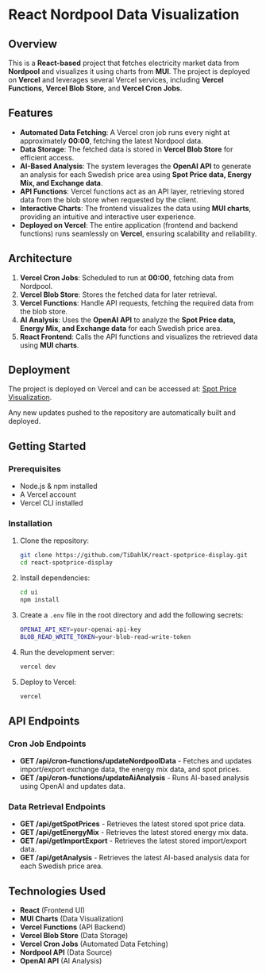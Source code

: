 # React Nordpool Data Visualization

## Overview

This is a **React-based** project that fetches electricity market data from **Nordpool** and visualizes it using charts from **MUI**. The project is deployed on **Vercel** and leverages several Vercel services, including **Vercel Functions**, **Vercel Blob Store**, and **Vercel Cron Jobs**.

## Features

- **Automated Data Fetching**: A Vercel cron job runs every night at approximately **00:00**, fetching the latest Nordpool data.
- **Data Storage**: The fetched data is stored in **Vercel Blob Store** for efficient access.
- **AI-Based Analysis**: The system leverages the **OpenAI API** to generate an analysis for each Swedish price area using **Spot Price data, Energy Mix, and Exchange data**.
- **API Functions**: Vercel functions act as an API layer, retrieving stored data from the blob store when requested by the client.
- **Interactive Charts**: The frontend visualizes the data using **MUI charts**, providing an intuitive and interactive user experience.
- **Deployed on Vercel**: The entire application (frontend and backend functions) runs seamlessly on **Vercel**, ensuring scalability and reliability.

## Architecture

1. **Vercel Cron Jobs**: Scheduled to run at **00:00**, fetching data from Nordpool.
2. **Vercel Blob Store**: Stores the fetched data for later retrieval.
3. **Vercel Functions**: Handle API requests, fetching the required data from the blob store.
4. **AI Analysis**: Uses the **OpenAI API** to analyze the **Spot Price data, Energy Mix, and Exchange data** for each Swedish price area.
5. **React Frontend**: Calls the API functions and visualizes the retrieved data using **MUI charts**.

## Deployment

The project is deployed on Vercel and can be accessed at: [Spot Price Visualization](https://spotprice.tim-made-this.com/).

Any new updates pushed to the repository are automatically built and deployed.

## Getting Started

### Prerequisites

- Node.js & npm installed
- A Vercel account
- Vercel CLI installed

### Installation

1. Clone the repository:
   ```sh
   git clone https://github.com/TiDahlK/react-spotprice-display.git
   cd react-spotprice-display
   ```
2. Install dependencies:
   ```sh
   cd ui
   npm install
   ```
3. Create a `.env` file in the root directory and add the following secrets:
   ```sh
   OPENAI_API_KEY=your-openai-api-key
   BLOB_READ_WRITE_TOKEN=your-blob-read-write-token
   ```
4. Run the development server:
   ```sh
   vercel dev
   ```
5. Deploy to Vercel:
   ```sh
   vercel
   ```

## API Endpoints

### Cron Job Endpoints

- **GET /api/cron-functions/updateNordpoolData** - Fetches and updates import/export exchange data, the energy mix data, and spot prices.
- **GET /api/cron-functions/updateAiAnalysis** - Runs AI-based analysis using OpenAI and updates data.

### Data Retrieval Endpoints

- **GET /api/getSpotPrices** - Retrieves the latest stored spot price data.
- **GET /api/getEnergyMix** - Retrieves the latest stored energy mix data.
- **GET /api/getImportExport** - Retrieves the latest stored import/export data.
- **GET /api/getAnalysis** - Retrieves the latest AI-based analysis data for each Swedish price area.

## Technologies Used

- **React** (Frontend UI)
- **MUI Charts** (Data Visualization)
- **Vercel Functions** (API Backend)
- **Vercel Blob Store** (Data Storage)
- **Vercel Cron Jobs** (Automated Data Fetching)
- **Nordpool API** (Data Source)
- **OpenAI API** (AI Analysis)